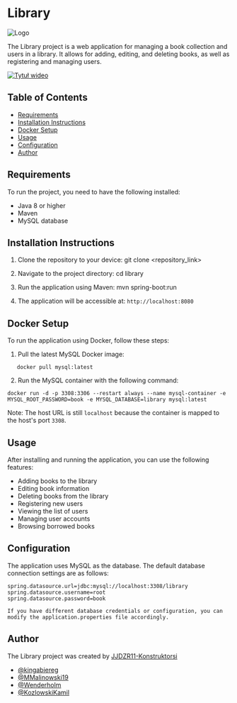 # Library
![Logo](https://github.com/infoshareacademy/JJDZR11-Konstruktorsi/blob/KozlowskiKamil-patch-1/src/main/resources/static/images/13.png)

The Library project is a web application for managing a book collection and users in a library. It allows for adding, editing, and deleting books, as well as registering and managing users.

[![Tytuł wideo](https://img.youtube.com/vi/ERAf8oRzwPg/0.jpg)](https://www.youtube.com/watch?v=ERAf8oRzwPg)

## Table of Contents
- [Requirements](#requirements)
- [Installation Instructions](#installation-instructions)
- [Docker Setup](#docker-setup)
- [Usage](#usage)
- [Configuration](#configuration)
- [Author](#author)

## Requirements

To run the project, you need to have the following installed:
- Java 8 or higher
- Maven
- MySQL database

## Installation Instructions

1. Clone the repository to your device:
git clone <repository_link>


2. Navigate to the project directory:
cd library


3. Run the application using Maven:
mvn spring-boot:run


4. The application will be accessible at: `http://localhost:8080`

## Docker Setup

To run the application using Docker, follow these steps:
1. Pull the latest MySQL Docker image:
```
   docker pull mysql:latest
   ```
   2. Run the MySQL container with the following command:

   ```
docker run -d -p 3308:3306 --restart always --name mysql-container -e MYSQL_ROOT_PASSWORD=book -e MYSQL_DATABASE=library mysql:latest

   ```
   Note: The host URL is still `localhost` because the container is mapped to the host's port `3308`.



## Usage



After installing and running the application, you can use the following features:

- Adding books to the library
- Editing book information
- Deleting books from the library
- Registering new users
- Viewing the list of users
- Managing user accounts
- Browsing borrowed books

## Configuration

The application uses MySQL as the database. The default database connection settings are as follows:

```properties
spring.datasource.url=jdbc:mysql://localhost:3308/library
spring.datasource.username=root
spring.datasource.password=book

If you have different database credentials or configuration, you can modify the application.properties file accordingly.
```
## Author
The Library project was created by [JJDZR11-Konstruktorsi](https://github.com/infoshareacademy/JJDZR11-Konstruktorsi)

- [@kingabiereg](https://github.com/kingabiereg)
- [@MMalinowski19](https://github.com/MMalinowski19)
- [@Wenderholm](https://github.com/Wenderholm)
- [@KozlowskiKamil](https://github.com/KozlowskiKamil)


